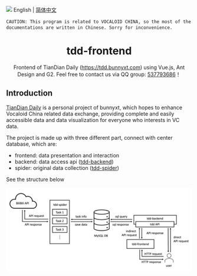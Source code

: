 <img src="https://gw.alipayobjects.com/zos/antfincdn/R8sN%24GNdh6/language.svg" width="18"> English | [简体中文](./README_zh-CN.md)

```
CAUTION: This program is related to VOCALOID CHINA, so the most of the documentations are written in Chinese. Sorry for inconvenience.
```

<h1 align="center">
<b>tdd-frontend</b>
</h1>

<div align="center">
Frontend of TianDian Daily (<a href="https://tdd.bunnyxt.com">https://tdd.bunnyxt.com</a>) using Vue.js, Ant Design and G2. Feel free to contact us via QQ group: <a href="https://jq.qq.com/?_wv=1027&k=588s7nw">537793686</a>！
</div>

## Introduction

[TianDian Daily](https://tdd.bunnyxt.com) is a personal project of bunnyxt, which hopes to enhance Vocaloid China related data exchange, providing complete and easily accessible data and data visualization for everyone who interests in VC data.

The project is made up with three different part, connect with center database, which are: 

- frontend: data presentation and interaction
- backend: data access api ([tdd-backend](https://github.com/bunnyxt/tdd-backend))
- spider: original data collection ([tdd-spider](https://github.com/bunnyxt/tdd-spider))

See the structure below

![TianDian Daily structure](./tdd-structure.png 'TianDian Daily structure')
